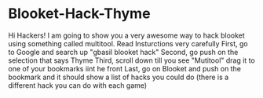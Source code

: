 # Blooket-Hack-Thyme
Hi Hackers! I am going to show you a very awesome way to hack blooket using something called multitool.
Read Insturctions very carefully
First, go to Google and search up "gbasil blooket hack"
Second, go push on the selection that says Thyme
Third, scroll down till you see "Mutitool" drag it to one of your bookmarks iint he front
Last, go on Blooket and push on the bookmark and it should show a list of hacks you could do (there is a different hack you can do with each game)
